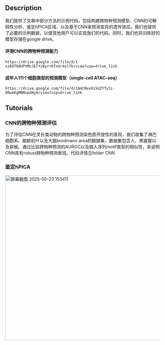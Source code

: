 ## Description
我们提供了文章中部分方法的示例代码，包括构建跨物种预测模型、CNN的可解释性分析、鉴定hPICA区域、以及基于CNN来预测变异的遗传效应。我们也提供了必要的示例数据，以便其他用户可以实现我们的代码。同时，我们也将训练好的模型存储在google drive。
#### 评测CNN的跨物种预测能力
`https://drive.google.com/file/d/1-xiKOT68UPYMcJElYzByrrKfnUr4zl7k/view?usp=drive_link`
#### 成年人111个细胞类型的预测模型（single-cell ATAC-seq）
`https://drive.google.com/file/d/1A4CNxeXiSGZYTylL-ORweKgMBMvpdHym/view?usp=drive_link`

## Tutorials
### CNN的跨物种预测评估
为了评估CNN在灵长类动物的跨物种预测染色质开放性的表现，我们收集了淋巴细胞系、脑额前叶以及大脑brodmann area的数据集，数据集包含人、黑猩猩以及猕猴。通过比较跨物种预测的AUROC以及输入序列motif类型的相似性，来说明CNN具有robust跨物种预测表现。代码详情见folder CNN

### 鉴定hPICA
<img width="536" alt="屏幕截图 2025-05-23 153411" src="https://github.com/user-attachments/assets/17573456-c1fa-45e6-a699-b31e3fa52433" />
